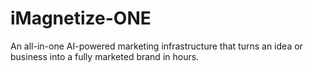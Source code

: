 # iMagnetize-ONE
An all-in-one AI-powered marketing infrastructure that turns an idea or business into a fully marketed brand in hours.
